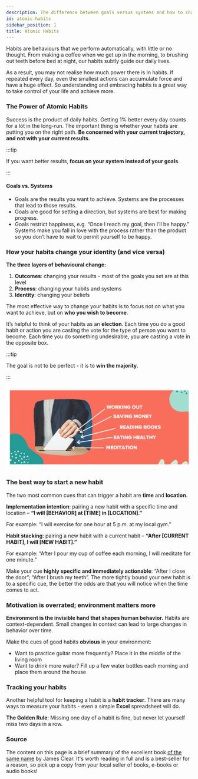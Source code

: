 ```yaml
---
description: The difference between goals versus systems and how to change your habits.
id: atomic-habits
sidebar_position: 1
title: Atomic Habits
---
```


<head>
    <meta property="og:title" content="Atomic Habits" />
    <meta property="og:type" content="article" />
    <meta property="og:url" content="https://www.developermentoring.guide/essential-mentoring-resources/atomic-habits" />
</head>

Habits are behaviours that we perform automatically, with little or no thought. From making a coffee when we get up in the morning, to brushing out teeth before bed at night, our habits subtly guide our daily lives.

As a result, you may not realise how much power there is in habits. If repeated every day, even the smallest actions can accumulate force and have a huge effect. So understanding and embracing habits is a great way to take control of your life and achieve more.

### The Power of Atomic Habits

Success is the product of daily habits. Getting 1% better every day counts for a lot in the long-run. The important thing is whether your habits are putting you on the right path. **Be concerned with your current trajectory, and not with your current results.**

:::tip

If you want better results, **focus on your system instead of your goals**.

:::

#### Goals vs. Systems

* Goals are the results you want to achieve. Systems are the processes that lead to those results.&#x20;
* Goals are good for setting a direction, but systems are best for making progress.&#x20;
* Goals restrict happiness, e.g. “Once I reach my goal, then I’ll be happy.” Systems make you fall in love with the process rather than the product so you don’t have to wait to permit yourself to be happy.

### How your habits change your identity (and vice versa)

**The three layers of behavioural change:**

1. **Outcomes**: changing your results - most of the goals you set are at this level&#x20;
2. **Process**: changing your habits and systems&#x20;
3. **Identity**: changing your beliefs

The most effective way to change your habits is to focus not on what you want to achieve, but on **who you wish to become**.

It’s helpful to think of your habits as an **election**. Each time you do a good habit or action you are casting the vote for the type of person you want to become. Each time you do something undesirable, you are casting a vote in the opposite box.

:::tip

The goal is not to be perfect - it is to **win the majority**.

:::

![Source: Atomic Habits by James Clear](<../../static/img/assets/image (6).png>)

### **The best way to start a new habit**

The two most common cues that can trigger a habit are **time** and **location**.&#x20;

**Implementation intention**: pairing a new habit with a specific time and location – **“I will \[BEHAVIOR] at \[TIME] in \[LOCATION].”**&#x20;

For example: “I will exercise for one hour at 5 p.m. at my local gym.”&#x20;

**Habit stacking**: pairing a new habit with a current habit – **“After \[CURRENT HABIT], I will \[NEW HABIT].”**&#x20;

For example: “After I pour my cup of coffee each morning, I will meditate for one minute.”&#x20;

Make your cue **highly specific and immediately actionable**: “After I close the door”; “After I brush my teeth”. The more tightly bound your new habit is to a specific cue, the better the odds are that you will notice when the time comes to act.

### **Motivation is overrated; environment matters more**

**Environment is the invisible hand that shapes human behavior.** Habits are context-dependent. Small changes in context can lead to large changes in behavior over time.&#x20;

Make the cues of good habits **obvious** in your environment:

* Want to practice guitar more frequently? Place it in the middle of the living room&#x20;
* Want to drink more water? Fill up a few water bottles each morning and place them around the house

### Tracking your habits

Another helpful tool for keeping a habit is a **habit tracker**. There are many ways to measure your habits - even a simple **Excel** spreadsheet will do.

**The Golden Rule**: Missing one day of a habit is fine, but never let yourself miss two days in a row.

### Source

The content on this page is a brief summary of the excellent book [of the same name](https://jamesclear.com/atomic-habits) by James Clear. It's worth reading in full and is a best-seller for a reason, so pick up a copy from your local seller of books, e-books or audio books!
